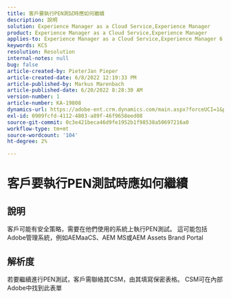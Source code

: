 ```yaml
---
title: 客戶要執行PEN測試時應如何繼續
description: 說明
solution: Experience Manager as a Cloud Service,Experience Manager
product: Experience Manager as a Cloud Service,Experience Manager
applies-to: Experience Manager as a Cloud Service,Experience Manager 6.5
keywords: KCS
resolution: Resolution
internal-notes: null
bug: false
article-created-by: PieterJan Pieper
article-created-date: 6/8/2022 12:19:33 PM
article-published-by: Markus Marenbach
article-published-date: 6/20/2022 8:28:30 AM
version-number: 1
article-number: KA-19808
dynamics-url: https://adobe-ent.crm.dynamics.com/main.aspx?forceUCI=1&pagetype=entityrecord&etn=knowledgearticle&id=4e30cf3f-25e7-ec11-bb3c-000d3a3bdca6
exl-id: 0909fcfd-4112-4803-a89f-46f9658eed08
source-git-commit: 0c3e421beca46d9fe1952b1f98538a50697216a0
workflow-type: tm+mt
source-wordcount: '104'
ht-degree: 2%

---
```


# 客戶要執行PEN測試時應如何繼續

## 說明


客戶可能有安全策略，需要在他們使用的系統上執行PEN測試。
這可能包括Adobe管理系統，例如AEMaaCS、AEM MS或AEM Assets Brand Portal


## 解析度


若要繼續進行PEN測試，客戶需聯絡其CSM，由其填寫保密表格。
CSM可在內部Adobe中找到此表單
